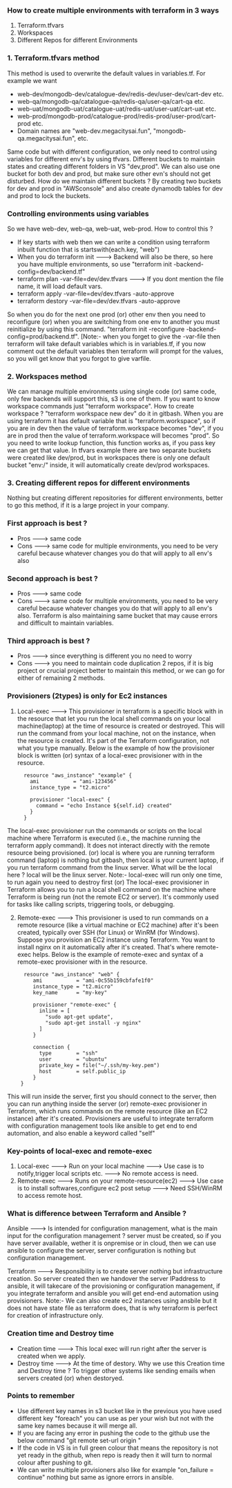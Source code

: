 ### How to create multiple environments with terraform in 3 ways
1. Terraform.tfvars
2. Workspaces 
3. Different Repos for different Environments

### 1. Terraform.tfvars method
This method is used to overwrite the default values in variables.tf. For example we want 
- web-dev/mongodb-dev/catalogue-dev/redis-dev/user-dev/cart-dev etc.
- web-qa/mongodb-qa/catalogue-qa/redis-qa/user-qa/cart-qa etc.
- web-uat/mongodb-uat/catalogue-uat/redis-uat/user-uat/cart-uat etc.
- web-prod/mongodb-prod/catalogue-prod/redis-prod/user-prod/cart-prod etc.
- Domain names are "web-dev.megacitysai.fun", "mongodb-qa.megacitysai.fun", etc.

Same code but with different configuration, we only need to control using variables for different env's by using tfvars. Different buckets to maintain states and creating different folders in VS "dev,prod". We can also use one bucket for both dev and prod, but make sure other evn's should not get disturbed. How do we maintain different buckets ? By creating two buckets for dev and prod in "AWSconsole" and also create dynamodb tables for dev and prod to lock the buckets.

### Controlling environments using variables
So we have web-dev, web-qa, web-uat, web-prod. How to control this ?
- If key starts with web then we can write a condition using terraform inbuilt function that is
  startswith(each.key, "web")
- When you do terraform init ---> Backend will also be there, so here you have multiple environments, so use
  "terraform init -backend-config=dev/backend.tf"
- terraform plan -var-file=dev/dev.tfvars ---> If you dont mention the file name, it will load default vars.
- terraform apply -var-file=dev/dev.tfvars -auto-approve
- terraform destory -var-file=dev/dev.tfvars -auto-approve

So when you do for the next one prod (or) other env then you need to reconfigure (or) when you are switching from one env to another you must reinitialize by using this command. "terraform init -reconfigure -backend-config=prod/backend.tf". [Note:- when you forget to give the -var-file then terraform will take default variables which is in variables.tf, if you now comment out the default variables then terraform will prompt for the values, so you will get know that you forgot to give varfile.

### 2. Workspaces method
We can manage multiple environments using single code (or) same code, only few backends will support this, s3 is one of them. If you want to know workspace commands just "terraform workspace". How to create workspace ? "terraform workspace new dev" do it in gitbash. When you are using terraform it has default variable that is "terraform.workspace", so if you are in dev then the value of terraform.workspace becomes "dev", if you are in prod then the value of terraform.workspace will becomes "prod". So you need to write lookup function, this function works as, if you pass key we can get that value. In tfvars example there are two separate buckets were created like dev/prod, but in workspaces there is only one default bucket "env:/" inside, it will automatically create dev/prod workspaces.

### 3. Creating different repos for different environments
Nothing but creating different repositories for different environments, better to go this method, if it is a large project in your company.

### First approach is best ?
- Pros ---> same code
- Cons ---> same code for multiple environments, you need to be very careful because whatever changes you do
  that will apply to all env's also
### Second approach is best ?
- Pros ---> same code
- Cons ---> same code for multiple environments, you need to be very careful because whatever changes you do that will apply to all env's also. Terraform is also maintaining same bucket that may cause errors and difficult to maintain variables.
### Third approach is best ?
- Pros ---> since everything is different you no need to worry
- Cons ---> you need to maintain code duplication 2 repos, if it is big project or crucial project better to maintain this method, or we can go for either of remaining 2 methods.

### Provisioners (2types) is only for Ec2 instances
1. Local-exec ---> This provisioner in terraform is a specific block with in the resource that let you
   run the local shell commands on your local machine(laptop) at the time of resource is created or
   destroyed. This will run the command from your local machine, not on the instance, when the resource
   is created. It's part of the Terraform configuration, not what you type manually. Below is the example
   of how the provisioner block is written (or) syntax of a local-exec provisioner with in the resource.

         resource "aws_instance" "example" {
           ami           = "ami-123456"
           instance_type = "t2.micro"

           provisioner "local-exec" {
             command = "echo Instance ${self.id} created"
           }
         }

The local-exec provisioner run the commands or scripts on the local machine where Terraform is executed (i.e., the machine running the terraform apply command). It does not interact directly with the remote resource being provisioned. (or) local is where you are running terraform command (laptop) is nothing but gitbash, then local is your current laptop, if you run terraform command from the linux server. What will be the local here ? local will be the linux server. Note:- local-exec will run only one time, to run again you need to destroy first (or) The local-exec provisioner in Terraform allows you to run a local shell command on the machine where Terraform is being run (not the remote EC2 or server). It's commonly used for tasks like calling scripts, triggering tools, or debugging.

2. Remote-exec ---> This provisioner is used to run commands on a remote resource (like a virtual machine or EC2 machine) after it's been created, typically over SSH (for Linux) or WinRM (for Windows). Suppose you provision an EC2 instance using Terraform. You want to install nginx on it automatically after it's created. That's where remote-exec helps. Below is the example of remote-exec and syntax of a remote-exec provisioner with in the resource.

         resource "aws_instance" "web" {
            ami           = "ami-0c55b159cbfafe1f0"
            instance_type = "t2.micro"
            key_name      = "my-key"
        
            provisioner "remote-exec" {
              inline = [
                "sudo apt-get update",
                "sudo apt-get install -y nginx"
              ]
            }
      
            connection {
              type        = "ssh"
              user        = "ubuntu"
              private_key = file("~/.ssh/my-key.pem")
              host        = self.public_ip
            }
        }

This will run inside the server, first you should connect to the server, then you can run anything inside the server (or) remote-exec provisioner in Terraform, which runs commands on the remote resource (like an EC2 instance) after it's created. Provisioners are useful to integrate terraform with configuration management tools like ansible to get end to end automation, and also enable a keyword called "self"

### Key-points of local-exec and remote-exec
1. Local-exec ---> Run on your local machine ---> Use case is to notify,trigger local scripts etc. ---> No remote access is need.
2. Remote-exec ---> Runs on your remote-resource(ec2) ---> Use case is to install softwares,configure ec2 post setup ---> Need SSH/WinRM to access remote host.

### What is difference between Terraform and Ansible ?
Ansible ---> Is intended for configuration management, what is the main input for the configuration management ? server must be created, so if you have server available, wether it is onpremise or in cloud, then we can use ansible to configure the server, server configuration is nothing but configuration management.

Terraform ---> Responsibility is to create server nothing but infrastructure creation. So server created then we handover the server IPaddress to ansible, it will takecare of the provisioning or configuration management, if you integrate terraform and ansible you will get end-end automation using provisioners. Note:- We can also create ec2 instances using ansbile but it does not have state file as terraform does, that is why terraform is perfect for creation of infrastructure only.

### Creation time and Destroy time
- Creation time ---> This local exec will run right after the server is created when we apply.
- Destroy time ---> At the time of destory.
Why we use this Creation time and Destroy time ? To trigger other systems like sending emails when servers created (or) when destoryed.

### Points to remember
- Use different key names in s3 bucket like in the previous you have used different key "foreach" you can use   as per your wish but not with the same key names because it will merge all.
- If you are facing any error in pushing the code to the github use the below command
  "git remote set-url origin <URL>"
- If the code in VS is in full green colour that means the repository is not yet ready in the github, when
  repo is ready then it will turn to normal colour after pushing to git.
- We can write multiple provisioners also like for example "on_failure = continue" nothing but same as ignore   errors in ansible.
